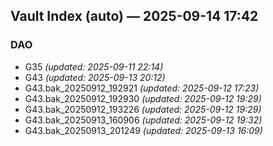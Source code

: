 ## Vault Index (auto) — 2025-09-14 17:42
### DAO

- G35  _(updated: 2025-09-11 22:14)_
- G43  _(updated: 2025-09-13 20:12)_
- G43.bak_20250912_192921  _(updated: 2025-09-12 17:23)_
- G43.bak_20250912_192930  _(updated: 2025-09-12 19:29)_
- G43.bak_20250912_193226  _(updated: 2025-09-12 19:29)_
- G43.bak_20250913_160906  _(updated: 2025-09-12 19:32)_
- G43.bak_20250913_201249  _(updated: 2025-09-13 16:09)_

